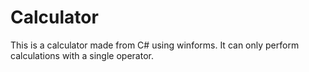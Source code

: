 # Calculator
This is a calculator made from C# using winforms.
It can only perform calculations with a single operator.
